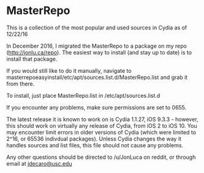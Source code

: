 # MasterRepo

This is a collection of the most popular and used sources in Cydia as of 12/22/16

In December 2016, I migrated the MasterRepo to a package on my repo (http://jonlu.ca/repo). The easiest way to install (and stay up to date) is to install that package.

If you would still like to do it manually, navigate to masterrepoeasyinstall/etc/apt/sources.list.d/MasterRepo.list and grab it from there.

To install, just place MasterRepo.list in /etc/apt/sources.list.d

If you encounter any problems, make sure permissions are set to 0655.

The latest release it is known to work on is Cydia 1.1.27, iOS 9.3.3 - however, this should work on virtually any release of Cydia, from iOS 2 to iOS 10. You may encounter limit errors in older versions of Cydia (which were limited to 2^16, or 65536 indivdual packages). Unless Cydia changes the way it handles sources and list files, this file should not cause any problems.

Any other questions should be directed to /u/JonLuca on reddit, or through email at jdecaro@usc.edu
